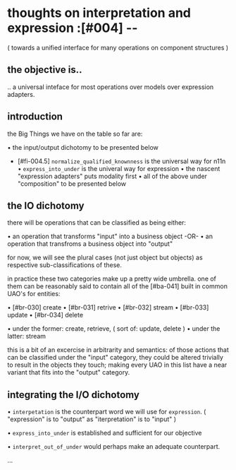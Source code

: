 # thoughts on interpretation and expression :[#004] --
  ( towards a unified interface for many operations on component structures )

## the objective is..

.. a universal inteface for most operations over models over expression
adapters.




## introduction

the Big Things we have on the table so far are:

  • the input/output dichotomy to be presented below
  - [#fi-004.5] `normalize_qualified_knownness` is the universal way for n11n
  • `express_into_under` is the univeral way for expression
  • the nascent "expression adapters" puts modality first
  • all of the above under "composition" to be presented below




## the IO dichotomy

there will be operations that can be classified as being either:

  • an operation that transforms "input" into a business object -OR-
  • an operation that transfroms a business object into "output"

for now, we will see the plural cases (not just object but object*s*) as
respective sub-classifications of these.

in practice these two categories make up a pretty wide umbrella. one of
them can be reasonably said to contain all of the [#ba-041] built in
common UAO's for entities:

  • [#br-030] create
  • [#br-031] retrive
  • [#br-032] stream
  • [#br-033] update
  • [#br-034] delete

  • under the former: create, retrieve, ( sort of: update, delete )
  • under the latter: stream

this is a bit of an excercise in arbitrarity and semantics: of those
actions that can be classified under the "input" category, they could be
altered trivially to result in the objects they touch; making every UAO
in this list have a near variant that fits into the "output" category.




## integrating the I/O dichotomy

  • `interpetation` is the counterpart word we will use for `expression`.
    ( "expression" is to "output" as "iterpretation" is to "input" )

  • `express_into_under` is established and sufficient for our objective

  • `interpret_out_of_under` would perhaps make an adequate counterpart.

...
